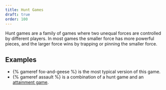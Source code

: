 ```yaml
---
title: Hunt Games
draft: true
order: 100
---
```


<p class="lead">Hunt games are a family of games where two unequal forces are controlled by different players. In most games the smaller force has more powerful pieces, and the larger force wins by trapping or pinning the smaller force.</p>

## Examples

- {% gameref fox-and-geese %} is the most typical version of this game.
- {% gameref assault %} is a combination of a hunt game and an [attainment game](/articles/attainment-games).

